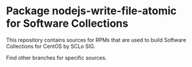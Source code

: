 # Package nodejs-write-file-atomic for Software Collections

This repository contains sources for RPMs that are used
to build Software Collections for CentOS by SCLo SIG.

Find other branches for specific sources.
